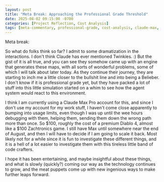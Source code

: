 ```yaml
---
layout: post
title: "Meta Break: Approaching the Professional Grade Threshold"
date: 2025-08-02 09:15:00 -0700
categories: [Project Reflection, Cost Analysis]
tags: [meta-commentary, professional-grade, cost-analysis, claude-max, usage-limits, zachtronics, diablo-4, entertainment-value]
---
```


Meta break: 

So what do folks think so far? I admit to some dramatization in the interactions. I don't think Claude has ever mentioned Twinkies. :) But the gist of it is all true, and you can see they somehow came up with an engine that generates these maps, with all sorts of wonderful problems, some of which I will talk about later today. As they continue their journey, they are starting to inch me a little closer to the bullshit line and into being a Belieber. I don't know if it is professional grade yet, but they have packed a lot of stuff into this little simulation started on a whim to see how the agent system would react to this environment. 

I think I am currently using a Claude Max Pro account for this, and since I don't use my account for my work stuff, I haven't come close apparently to bumping into usage limits, even though I was up until the wee hours debugging with them, helping them, sending them down the wrong path more than once. So $100, roughly the cost of a premium Diablo 4, almost like a $100 Zachtronics game. I still have Max until somewhere near the end of August, and then I will have to decide if I am going to scale it back. Most likely not for a while since it is fun to investigate these different things, and it is a hell of a lot easier to investigate them with this tireless little band of code crafters. 

I hope it has been entertaining, and maybe insightful about these things, and what is slowly (quickly?) coming our way as the technology continues to grow, and the meat puppets come up with new ingenious ways to make further leaps forward.